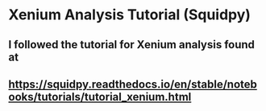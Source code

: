 # Xenium Analysis Tutorial (Squidpy)
## I followed the tutorial for Xenium analysis found at 
## https://squidpy.readthedocs.io/en/stable/notebooks/tutorials/tutorial_xenium.html